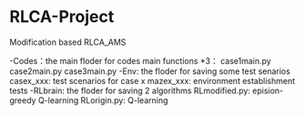 # RLCA-Project
Modification based RLCA_AMS

-Codes：the main floder for codes
  main functions *3：
    case1main.py
    case2main.py
    case3main.py
  -Env: the floder for saving some test senarios
    casex_xxx: test scenarios for case x 
    mazex_xxx: environment establishment tests
  -RLbrain: the floder for saving 2 algorithms
    RLmodified.py: epision-greedy Q-learning
    RLorigin.py: Q-learning
